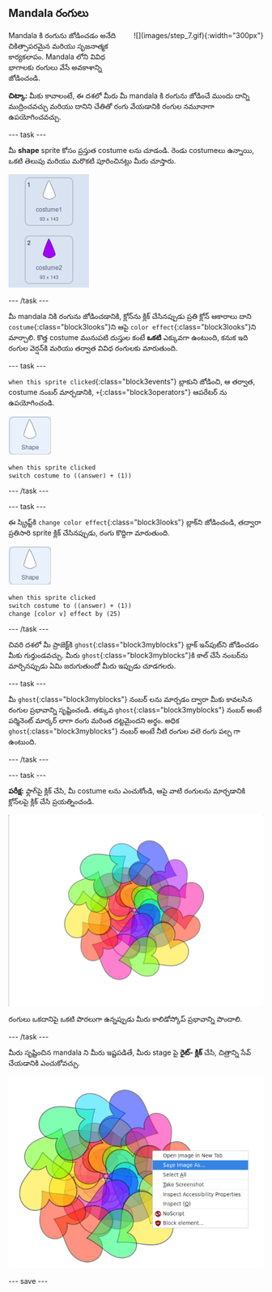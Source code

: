 ## Mandala రంగులు

<div style="display: flex; flex-wrap: wrap">
<div style="flex-basis: 200px; flex-grow: 1; margin-right: 15px;">
Mandala కి రంగును జోడించడం అనేది చికిత్సాపరమైన మరియు సృజనాత్మక కార్యకలాపం. Mandala లోని వివిధ భాగాలకు రంగులు వేసే అవకాశాన్ని జోడించండి.
</div>
<div>
![](images/step_7.gif){:width="300px"}
</div>
</div>

**చిట్కా:** మీకు కావాలంటే, ఈ దశలో మీరు మీ mandala కి రంగును జోడించే ముందు దాన్ని ముద్రించవచ్చు మరియు దానిని చేతితో రంగు వేయడానికి రంగుల నమూనాగా ఉపయోగించవచ్చు.

--- task ---

మీ **shape** sprite కోసం ప్రస్తుత costume లను చూడండి. రెండు costumeలు ఉన్నాయి, ఒకటి తెలుపు మరియు మరొకటి పూరించినట్లు మీరు చూస్తారు.

![Sprite కోసం రెండు costume లు.](images/costumes.png)

--- /task ---

మీ mandala నికి రంగును జోడించడానికి, క్లోన్‌ను క్లిక్ చేసినప్పుడు ప్రతి క్లోన్ ఆకారాలు దాని `costume`{:class="block3looks"}ని ఆపై `color effect`{:class="block3looks"}ని మార్చాలి. కొత్త costume మునుపటి దుస్తుల కంటే **ఒకటి** ఎక్కువగా ఉంటుంది, కనుక ఇది రంగుల వెర్షన్‌కి మరియు తర్వాత వివిధ రంగులకు మారుతుంది.

--- task ---

`when this sprite clicked`{:class="block3events"} బ్లాకుని జోడించి, ఆ తర్వాత, costume నంబర్ మార్చడానికి, `+`{:class="block3operators"} ఆపరేటర్ ను ఉపయోగించండి.

![Shape sprite.](images/shape_sprite.png)

```blocks3
when this sprite clicked
switch costume to ((answer) + (1))
```

--- /task ---

--- task ---

ఈ స్క్రిప్ట్‌కి `change color effect`{:class="block3looks"} బ్లాక్‌ని జోడించండి, తద్వారా ప్రతిసారి sprite క్లిక్ చేసినప్పుడు, రంగు కొద్దిగా మారుతుంది.

![Shape sprite.](images/shape_sprite.png)

```blocks3
when this sprite clicked
switch costume to ((answer) + (1))
change [color v] effect by (25)
```

--- /task ---

చివరి దశలో మీ ప్రాజెక్ట్‌కి `ghost`{:class="block3myblocks"} బ్లాక్ ఇన్‌పుట్‌ని జోడించడం మీకు గుర్తుండవచ్చు. మీరు `ghost`{:class="block3myblocks"}కి కాల్ చేసే నంబర్‌ను మార్చినప్పుడు ఏమి జరుగుతుందో మీరు ఇప్పుడు చూడగలరు.

--- task ---

మీ `ghost`{:class="block3myblocks"} నంబర్ లను మార్చడం ద్వారా మీకు కావలసిన రంగుల ప్రభావాన్ని సృష్టించండి. తక్కువ `ghost`{:class="block3myblocks"} నంబర్ అంటే పర్మినెంట్ మార్కర్ లాగా రంగు మరింత దట్టమైందని అర్థం. అధిక `ghost`{:class="block3myblocks"} నంబర్ అంటే నీటి రంగుల వలె రంగు పల్చ గా ఉంటుంది.

--- /task ---

--- task ---

**పరీక్ష:** ఫ్లాగ్‌పై క్లిక్ చేసి, మీ costume లను ఎంచుకోండి, ఆపై వాటి రంగులను మార్చడానికి క్లోన్‌లపై క్లిక్ చేసి ప్రయత్నించండి.

![వివిధ రకాల రంగులలో, రంగులద్దిన హృదయాలతో తయారు చేయబడిన mandala.](images/coloured_mandala.png)

రంగులు ఒకదానిపై ఒకటి పొరలుగా ఉన్నప్పుడు మీరు కాలిడోస్కోప్ ప్రభావాన్ని పొందాలి.

--- /task ---

మీరు సృష్టించిన mandala ని మీరు ఇష్టపడితే, మీరు stage పై **రైట్- క్లిక్** చేసి, చిత్రాన్ని సేవ్ చేయడానికి ఎంచుకోవచ్చు.

![Stage పై రైట్-క్లిక్ చేసినప్పుడు కాంటాక్ట్ మెను కనిపిస్తుంది మరియు 'Save Image As' ఎంపిక హైలైట్ చేయబడుతుంది.](images/save_mandala.png)

--- save ---
